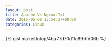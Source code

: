 ```yaml
---
layout: post                                                                                                              
title: Apache Vs Nginx.Txt                                                                                                                       
date: 2015-05-08 15:54:37+00:00                                                                                                                        
categories: Linux                                                                                                                
---                                                                                                                              
```


{% gist makeittotop/4ba77d70d1fc89dfd06b %}                                                                                                           

